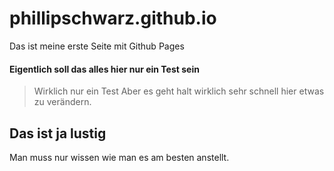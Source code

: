 # phillipschwarz.github.io
Das ist meine erste Seite mit Github Pages
#### Eigentlich soll das alles hier nur ein Test sein
> Wirklich nur ein Test
Aber es geht halt wirklich sehr schnell hier etwas zu verändern.
## Das ist ja lustig
Man muss nur wissen wie man es am besten anstellt.
